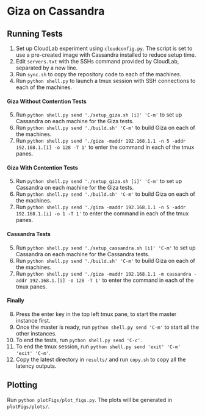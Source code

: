 # Giza on Cassandra

## Running Tests

1. Set up CloudLab experiment using `cloudconfig.py`. The script is set to use a pre-created image with Cassandra installed to reduce setup time.
2. Edit `servers.txt` with the SSHs command provided by CloudLab, separated by a new line.
3. Run `sync.sh` to copy the repository code to each of the machines.
4. Run `python shell.py` to launch a tmux session with SSH connections to each of the machines.

#### Giza Without Contention Tests

5. Run `python shell.py send './setup_giza.sh [i]' 'C-m'` to set up Cassandra on each machine for the Giza tests.
6. Run `python shell.py send './build.sh' 'C-m'` to build Giza on each of the machines.
7. Run `python shell.py send './giza -maddr 192.168.1.1 -n 5 -addr 192.168.1.[i] -o 128 -T 1'` to enter the command in each of the tmux panes.

#### Giza With Contention Tests

5. Run `python shell.py send './setup_giza.sh [i]' 'C-m'` to set up Cassandra on each machine for the Giza tests.
6. Run `python shell.py send './build.sh' 'C-m'` to build Giza on each of the machines.
7. Run `python shell.py send './giza -maddr 192.168.1.1 -n 5 -addr 192.168.1.[i] -o 1 -T 1'` to enter the command in each of the tmux panes.

#### Cassandra Tests

5. Run `python shell.py send './setup_cassandra.sh [i]' 'C-m'` to set up Cassandra on each machine for the Cassandra tests.
6. Run `python shell.py send './build.sh' 'C-m'` to build Giza on each of the machines.
7. Run `python shell.py send './giza -maddr 192.168.1.1 -m cassandra -addr 192.168.1.[i] -o 128 -T 1'` to enter the command in each of the tmux panes.

#### Finally

8. Press the enter key in the top left tmux pane, to start the master instance first.
9. Once the master is ready, run `python shell.py send 'C-m'` to start all the other instances.
10. To end the tests, run `python shell.py send 'C-c'`.
11. To end the tmux session, run `python shell.py send 'exit' 'C-m' 'exit' 'C-m'`.
12. Copy the latest directory in `results/` and run `copy.sh` to copy all the latency outputs.

## Plotting

Run `python plotFigs/plot_figs.py`. The plots will be generated in `plotFigs/plots/`.
